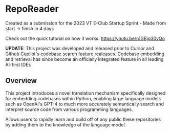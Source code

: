 # RepoReader

Created as a submission for the 2023 VT E-Club Startup Sprint - Made from start -> finish in 4 days

Check out the quick tutorial on how it works: https://youtu.be/n1GBjq30vQo

**UPDATE**: This project was developed and released prior to Cursor and Github Copilot's codebase search feature realeases. Codebase embedding and retrieval has since become an officially integrated feature in all leading AI-first IDEs

## Overview

This project introduces a novel translation mechanism specifically designed for embedding codebases within Python, enabling large language models such as OpenAI's GPT-4 to much more accurately semantically search and interpret source code from various programming languages.

Allows users to rapidly learn and build off of any public these repositories by adding them to the knowledge of the language model.
